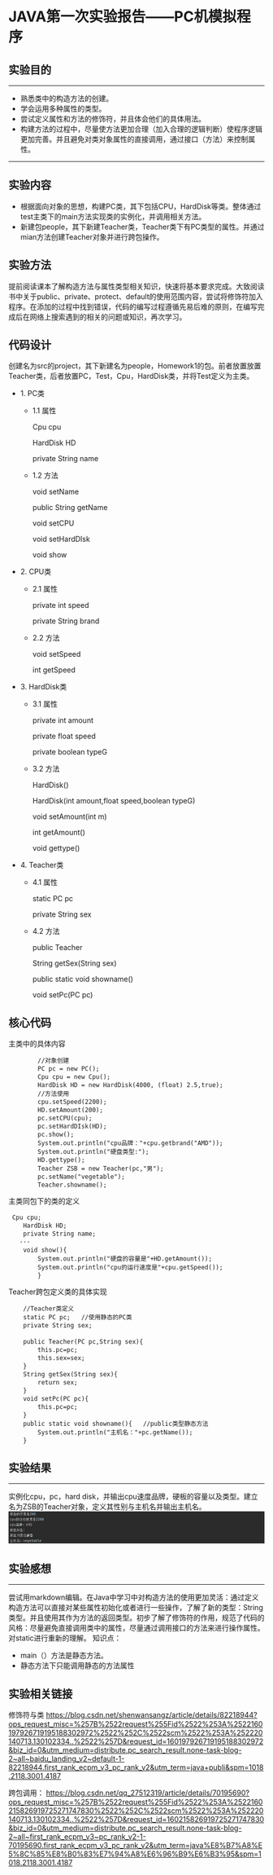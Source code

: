 # JAVA第一次实验报告——PC机模拟程序
## 实验目的
---
* 熟悉类中的构造方法的创建。
* 学会运用多种属性的类型。
* 尝试定义属性和方法的修饰符，并且体会他们的具体用法。
* 构建方法的过程中，尽量使方法更加合理（加入合理的逻辑判断）使程序逻辑更加完善。并且避免对类对象属性的直接调用，通过接口（方法）来控制属性。
---
## 实验内容
* 根据面向对象的思想，构建PC类，其下包括CPU，HardDisk等类。整体通过test主类下的main方法实现类的实例化，并调用相关方法。
* 新建包people，其下新建Teacher类，Teacher类下有PC类型的属性。并通过mian方法创建Teacher对象并进行跨包操作。
## 实验方法
  提前阅读课本了解构造方法与属性类型相关知识，快速将基本要求完成。大致阅读书中关于public、private、protect、default的使用范围内容，尝试将修饰符加入程序。在添加的过程中找到错误，代码的编写过程遵循先易后难的原则，在编写完成后在网络上搜索遇到的相关的问题或知识，再次学习。
## 代码设计
  创建名为src的project，其下新建名为people，Homework1的包。前者放置放置Teacher类，后者放置PC，Test，Cpu，HardDisk类，并将Test定义为主类。
  
- 1\. PC类  

    - 1.1 属性
       <p>Cpu cpu</p>
       <p>HardDisk HD</p>
       <p>private String name</p>
    - 1.2 方法
       <p>void setName</p>
       <p>public String getName</p>
       <p>void setCPU</p>
       <p>void setHardDIsk</p>
       <p>void show</p>
 - 2\. CPU类
     - 2.1 属性
       <p>private int speed</p>
       <p>private String brand</p>
     - 2.2 方法
       <p>void setSpeed</p>
       <p>int getSpeed</p>

 - 3\. HardDisk类
     - 3.1 属性
       <p>private int amount</p>
       <p>private float speed</p>
       <p>private boolean typeG</p>
     - 3.2 方法
       <p>HardDisk()</p>
       <p>HardDisk(int amount,float speed,boolean typeG)</p>
       <p>void setAmount(int m)</p>
       <p>int getAmount()</p>
       <p>void gettype()</p>
 - 4\. Teacher类
      - 4.1 属性
       <p>static PC pc</p>
       <p>private String sex</p>
      - 4.2 方法
       <p>public Teacher</p>
       <p>String getSex(String sex)</p>
       <p>public static void showname()</p>
       <p>void setPc(PC pc)</p>
 
     
## 核心代码
主类中的具体内容
```
        //对象创建
        PC pc = new PC();
        Cpu cpu = new Cpu();
        HardDisk HD = new HardDisk(4000, (float) 2.5,true);
        //方法使用
        cpu.setSpeed(2200);
        HD.setAmount(200);
        pc.setCPU(cpu);
        pc.setHardDIsk(HD);
        pc.show();
        System.out.println("cpu品牌："+cpu.getbrand("AMD"));
        System.out.println("硬盘类型:");
        HD.gettype();
        Teacher ZSB = new Teacher(pc,"男");
        pc.setName("vegetable");
        Teacher.showname();
```
主类同包下的类的定义
```
 Cpu cpu;
    HardDisk HD;
    private String name;
   ···
    void show(){
        System.out.println("硬盘的容量是"+HD.getAmount());
        System.out.println("cpu的运行速度是"+cpu.getSpeed());
        }
```
Teacher跨包定义类的具体实现
```
    //Teacher类定义
    static PC pc;   //使用静态的PC类
    private String sex;       
    
    public Teacher(PC pc,String sex){
        this.pc=pc;
        this.sex=sex;
    }
    String getSex(String sex){
        return sex;
    }
    void setPc(PC pc){
        this.pc=pc;
    }
    public static void showname(){   //public类型静态方法
        System.out.println("主机名："+pc.getName());
    }
```
## 实验结果
---
实例化cpu，pc，hard disk，并输出cpu速度品牌，硬板的容量以及类型。建立名为ZSB的Teacher对象，定义其性别与主机名并输出主机名。
![实验结果截图](实验结果.png)
## 实验感想
---
尝试用markdown编辑。在Java中学习中对构造方法的使用更加灵活：通过定义构造方法可以直接对某些属性初始化或者进行一些操作，了解了新的类型：String类型。并且使用其作为方法的返回类型。初步了解了修饰符的作用，规范了代码的风格：尽量避免直接调用类中的属性，尽量通过调用接口的方法来进行操作属性。对static进行重新的理解。
知识点：
* main（）方法是静态方法。
* 静态方法下只能调用静态的方法属性
## 实验相关链接
修饰符与类
<https://blog.csdn.net/shenwansangz/article/details/82218944?ops_request_misc=%257B%2522request%255Fid%2522%253A%2522160197926719195188302972%2522%252C%2522scm%2522%253A%252220140713.130102334..%2522%257D&request_id=160197926719195188302972&biz_id=0&utm_medium=distribute.pc_search_result.none-task-blog-2~all~baidu_landing_v2~default-1-82218944.first_rank_ecpm_v3_pc_rank_v2&utm_term=java+publi&spm=1018.2118.3001.4187>


跨包调用：
<https://blog.csdn.net/qq_27512319/article/details/70195690?ops_request_misc=%257B%2522request%255Fid%2522%253A%2522160215826919725271747830%2522%252C%2522scm%2522%253A%252220140713.130102334..%2522%257D&request_id=160215826919725271747830&biz_id=0&utm_medium=distribute.pc_search_result.none-task-blog-2~all~first_rank_ecpm_v3~pc_rank_v2-1-70195690.first_rank_ecpm_v3_pc_rank_v2&utm_term=java%E8%B7%A8%E5%8C%85%E8%B0%83%E7%94%A8%E6%96%B9%E6%B3%95&spm=1018.2118.3001.4187>
